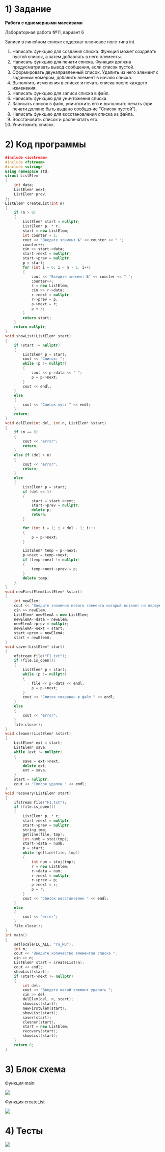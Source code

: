 # 1) Задание
**Работа с одномерными массивами** 

Лабораторная работа №11, вариант 6

Записи в линейном списке содержат ключевое поле типа
int.
1. Написать функцию для создания списка. Функция может
создавать пустой список, а затем добавлять в него
элементы.
2. Написать функцию для печати списка. Функция должна
предусматривать вывод сообщения, если список пустой.
3.  Сформировать двунаправленный список. Удалить из
него элемент с заданным номером, добавить элемент в
начало списка.
4. Выполнить изменения в списке и печать списка после
каждого изменения.
5. Написать функцию для записи списка в файл.
6. Написать функцию для уничтожения списка.
7. Записать список в файл, уничтожить его и выполнить
печать (при печати должно быть выдано сообщение "Список
пустой").
8. Написать функцию для восстановления списка из файла.
9. Восстановить список и распечатать его.
10. Уничтожить список.

# 2) Код программы

```cpp
﻿#include <iostream>
#include <fstream>
#include <string>
using namespace std;
struct ListElem
{
    int data;
    ListElem* next;
    ListElem* prev;
};
ListElem* createList(int n)
{
    if (n > 0)
    {
        ListElem* start = nullptr;
        ListElem* p, * r;
        start = new ListElem;
        int counter = 1;
        cout << "Введите элемент №" << counter << " ";
        counter++;
        cin >> start->data;
        start->next = nullptr;
        start->prev = nullptr;
        p = start;
        for (int i = 0; i < n - 1; i++)
        {
            cout << "Введите элемент №" << counter << " ";
            counter++;
            r = new ListElem;
            cin >> r->data;
            r->next = nullptr;
            r->prev = p;
            p->next = r;
            p = r;
        }
        return start;
    }
    return nullptr;
}
void showList(ListElem* start)
{
    if (start != nullptr)
    {
        ListElem* p = start;
        cout << "Список: ";
        while (p != nullptr)
        {
            cout << p->data << " ";
            p = p->next;
        }
        cout << endl;
    }
    else
    {
        cout << "Список пуст " << endl;
    }
    return;
}
void delElem(int del, int n, ListElem* &start)
{
    if (n == 0)
    {
        cout << "error";
        return;
    }
    else if (del > n)
    {
        cout << "error";
        return;
    }
    else
    {
        ListElem* p = start;
        if (del == 1) 
        {
            start = start->next;
            start->prev = nullptr;
            delete p;
            return;
        }

        for (int i = 1; i < del - 1; i++)
        {
            p = p->next;
        }

        ListElem* temp = p->next;
        p->next = temp->next;
        if (temp->next != nullptr)
        {
            temp->next->prev = p;
        }
        delete temp;
    }
}
void newFirstElem(ListElem* &start)
{
    int newElem;
    cout << "Введите значения нового элемента который встанет на первую позицию в списке ";
    cin >> newElem;
    ListElem* newElemA = new ListElem;
    newElemA->data = newElem;
    newElemA->prev = nullptr;
    newElemA->next = start;
    start->prev = newElemA;
    start = newElemA;
}
void saver(ListElem* start)
{
    ofstream file("F1.txt");
    if (file.is_open())
    {
        ListElem* p = start;
        while (p != nullptr)
        {
            file << p->data << endl;
            p = p->next;
        }
        cout << "Список сохранен в файл " << endl;
    }
    else
    {
        cout << "error";
    }
    file.close();
}
void cleaner(ListElem* &start)
{
    ListElem* ext = start;
    ListElem* save;
    while (ext != nullptr)
    {
        save = ext->next;
        delete ext;
        ext = save;
    }
    start = nullptr;
    cout << "Список удален " << endl;
}
void recovery(ListElem* start)
{
    ifstream file("F1.txt");
    if (file.is_open())
    {
        ListElem* p, * r;
        start->next = nullptr;
        start->prev = nullptr;
        string tmp;
        getline(file, tmp);
        int numb = stoi(tmp);
        start->data = numb;
        p = start;
        while (getline(file, tmp))
        {
            int num = stoi(tmp);
            r = new ListElem;
            r->data = num;
            r->next = nullptr;
            r->prev = p;
            p->next = r;
            p = r;
        }
        cout << "Список восстановлен " << endl;
    }
    else
    {
        cout << "error";
    }
    file.close();
}
int main()
{
    setlocale(LC_ALL, "ru_RU");
    int n;
    cout << "Введите количество элементов списка ";
    cin >> n;
    ListElem* start = createList(n);
    cout << endl;
    showList(start);
    if (start->next != nullptr)
    {
        int del;
        cout << "Введите какой элемент удалить ";
        cin >> del;
        delElem(del, n, start);
        showList(start);
        newFirstElem(start);
        showList(start);
        saver(start);
        cleaner(start);
        start = new ListElem;
        recovery(start);
        showList(start);
    }
    return 0;
}

```

# 3) Блок схема

Функция main

<image src ="https://github.com/Yagirsk/Labs_PSTU_2023/blob/main/SEM2/LABS/11_ZEL/tuda-syuda-spisok/images/tss-main.drawio.png">

Функция createList

<image src ="https://github.com/Yagirsk/Labs_PSTU_2023/blob/main/SEM2/LABS/11_ZEL/tuda-syuda-spisok/images/tss-create.drawio.png">

# 4) Тесты

<image src ="test1_lab4.png">



